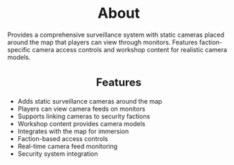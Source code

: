 <h1 style="text-align:center; font-size:2rem; font-weight:bold;">About</h1>

Provides a comprehensive surveillance system with static cameras placed around the map that players can view through monitors. Features faction-specific camera access controls and workshop content for realistic camera models.

<h2 style="text-align:center; font-size:1.5rem; font-weight:bold;">Features</h2>

- Adds static surveillance cameras around the map
- Players can view camera feeds on monitors
- Supports linking cameras to security factions
- Workshop content provides camera models
- Integrates with the map for immersion
- Faction-based access controls
- Real-time camera feed monitoring
- Security system integration

